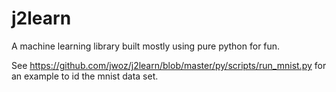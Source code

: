 # j2learn
A machine learning library built mostly using pure python for fun. 

See https://github.com/jwoz/j2learn/blob/master/py/scripts/run_mnist.py for an example to id the mnist data set.
